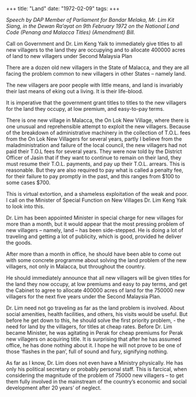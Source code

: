 +++ 
title: "Land"
date: "1972-02-09"
tags:
+++

_Speech by DAP Member of Parliament for Bandar Melaka, Mr. Lim Kit Siang, in the Dewan Ra’ayat on 9th February 1972 on the National Land Code (Penang and Malacca Titles) (Amendment) Bill._

Call on Government and Dr. Lim Keng Yaik to immediately give titles to all new villagers to the land they are occupying and to allocate 400000 acres of land to new villagers under Second Malaysia Plan											

There are a dozen old new villagers in the State of Malacca, and they are all facing the problem common to new villagers in other States – namely land.</u>

The new villagers are poor people with little means, and land is invariably their last means of eking out a living. It is their life-blood.

It is imperative that the government grant titles to titles to the new villagers for the land they occupy, at low premium, and easy-to-pay terms.

There is one new village in Malacca, the On Lok New Village, where there is one unusual and reprehensible attempt to exploit the new villagers. Because of the breakdown of administrative machinery in the collection of T.O.L. fees from the On Lok New Villagers for several years, partly I believe from the maladministration and failure of the local council, the new villagers had not paid their T.O.L fees for several years. They were now told by the District Officer of Jasin that if they want to continue to remain on their land, they must resume their T.O.L. payments, and pay up their T.O.L. arrears. This is reasonable. But they are also required to pay what is called a penalty fee, for their failure to pay promptly in the past, and this ranges from $100 to some cases $700.

This is virtual extortion, and a shameless exploitation of the weak and poor. I call on the Minister of Special Function on New Villages Dr. Lim Keng Yaik to look into this.

Dr. Lim has been appointed Minister in special charge for new villages for more than a month, but it would appear that the most pressing problem of new villagers – namely, land – has been side-stepped. He is doing a lot of traveling and getting a lot of publicity, which is good, provided he deliver the goods.

After more than a month in office, he should have been able to come out with some concrete programme about solving the land problem of the new villagers, not only in Malacca, but throughout the country.

He should immediately announce that all new villagers will be given titles for the land they now occupy, at low premiums and easy to pay terms, and get the Cabinet to agree to allocate 400000 acres of land for the 750000 new villagers for the next five years under the Second Malaysia Plan.

Dr. Lim need not go traveling as far as the land problem is involved. About social amenities, health facilities, and others, his visits would be useful. But before he get down to this, he should solve the first priority problem, - the need for land by the villagers, for titles at cheap rates. Before Dr. Lim became Minister, he was agitating in Perak for cheap premiums for Perak new villagers on acquiring title. It is surprising that after he has assumed office, he has done nothing about it. I hope he will not prove to be one of those ‘flashes in the pan’, full of sound and fury, signifying nothing.

As far as I know, Dr. Lim does not even have a Ministry physically. He has only his political secretary or probably personal staff. This is farcical, when considering the magnitude of the problem of 75000 new villagers – to get them fully involved in the mainstream of the country’s economic and social development after 20 years’ of neglect.
 
